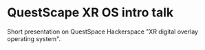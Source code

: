 # QuestScape XR OS intro talk

Short presentation on QuestSpace Hackerspace "XR digital overlay operating system".
